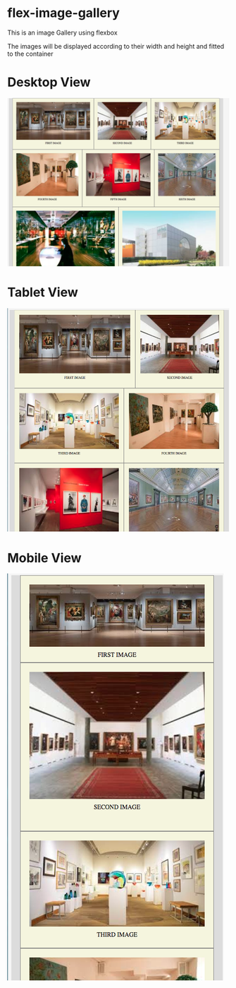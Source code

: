 # flex-image-gallery
This is an image Gallery using flexbox

The images will be displayed according to their width and height and fitted to the container

# Desktop View
![Screenshot](destopView.png)
# Tablet View
![Screenshot](TabletView.png)
# Mobile View
![Screenshot](MobileView.png)
